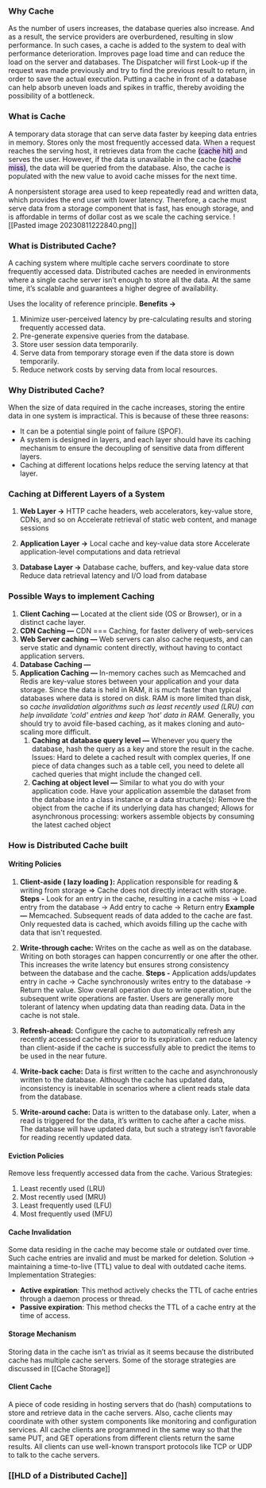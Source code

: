 ### Why Cache
As the number of users increases, the database queries also increase. And as a result, the service providers are overburdened, resulting in slow performance. In such cases, a cache is added to the system to deal with performance deterioration. 
Improves page load time and can reduce the load on the server and databases. The Dispatcher will first Look-up if the request was made previously and try to find the previous result to return, in order to save the actual execution. Putting a cache in front of a database can help absorb uneven loads and spikes in traffic, thereby avoiding the possibility of a bottleneck.
### What is Cache
A temporary data storage that can serve data faster by keeping data entries in memory.  Stores only the most frequently accessed data. When a request reaches the serving host, it retrieves data from the cache <mark style="background: #D2B3FFA6;">(cache hit)</mark> and serves the user. However, if the data is unavailable in the cache <mark style="background: #D2B3FFA6;">(cache miss)</mark>, the data will be queried from the database. Also, the cache is populated with the new value to avoid cache misses for the next time.

A nonpersistent storage area used to keep repeatedly read and written data, which provides the end user with lower latency. Therefore, a cache must serve data from a storage component that is fast, has enough storage, and is affordable in terms of dollar cost as we scale the caching service. 
![[Pasted image 20230811222840.png]]

### What is Distributed Cache?
A caching system where multiple cache servers coordinate to store frequently accessed data. Distributed caches are needed in environments where a single cache server isn’t enough to store all the data. At the same time, it’s scalable and guarantees a higher degree of availability.

Uses the locality of reference principle.
**Benefits ->**
1. Minimize user-perceived latency by pre-calculating results and storing frequently accessed data.
2. Pre-generate expensive queries from the database.
3. Store user session data temporarily.
4. Serve data from temporary storage even if the data store is down temporarily.
5. Reduce network costs by serving data from local resources.

### Why Distributed Cache?
When the size of data required in the cache increases, storing the entire data in one system is impractical. This is because of these three reasons:
- It can be a potential single point of failure (SPOF).
- A system is designed in layers, and each layer should have its caching mechanism to ensure the decoupling of sensitive data from different layers.
- Caching at different locations helps reduce the serving latency at that layer.

### Caching at Different Layers of a System
1. **Web Layer ->** 
	 HTTP cache headers, web accelerators, key-value store, CDNs, and so on
	 Accelerate retrieval of static web content, and manage sessions

2. **Application Layer ->** 
	 Local cache and key-value data store
	 Accelerate application-level computations and data retrieval

3. **Database Layer ->**
	 Database cache, buffers, and key-value data store
	 Reduce data retrieval latency and I/O load from database

### Possible Ways to implement Caching
1. **Client Caching —** Located at the client side (OS or Browser), or in a distinct cache layer. 
2. **CDN Caching —** CDN === Caching, for faster delivery of web-services  
3. **Web Server caching —** Web servers can also cache requests, and can serve static and dynamic content directly, without having to contact application servers.
4. **Database Caching —**  
5. **Application Caching —** In-memory caches such as Memcached and Redis are key-value stores between your application and your data storage. Since the data is held in RAM, it is much faster than typical databases where data is stored on disk. RAM is more limited than disk, so c*ache invalidation algorithms such as least recently used (LRU) can help invalidate 'cold' entries and keep 'hot' data in RAM.* Generally, you should try to avoid file-based caching, as it makes cloning and auto-scaling more difficult.
    1. **Caching at database query level —** Whenever you query the database, hash the query as a key and store the result in the cache. Issues: Hard to delete a cached result with complex queries, If one piece of data changes such as a table cell, you need to delete all cached queries that might include the changed cell.
    2. **Caching at object level —** Similar to what you do with your application code. Have your application assemble the dataset from the database into a class instance or a data structure(s): Remove the object from the cache if its underlying data has changed; Allows for asynchronous processing: workers assemble objects by consuming the latest cached object

### How is Distributed Cache built
#### Writing Policies 
1. **Client-aside ( lazy loading ):** Application responsible for reading & writing from storage ⇒ Cache does not directly interact with storage. 
	**Steps -** Look for an entry in the cache, resulting in a cache miss → Load entry from the database → Add entry to cache → Return entry 
	**Example —** Memcached. Subsequent reads of data added to the cache are fast. Only requested data is cached, which avoids filling up the cache with data that isn't requested.

2. **Write-through cache:** Writes on the cache as well as on the database. Writing on both storages can happen concurrently or one after the other. This increases the write latency but ensures strong consistency between the database and the cache.
	**Steps -** Application adds/updates entry in cache → Cache synchronously writes entry to the database → Return the value.
	Slow overall operation due to write operation, but the subsequent write operations are faster. Users are generally more tolerant of latency when updating data than reading data. Data in the cache is not stale.

3. **Refresh-ahead:** Configure the cache to automatically refresh any recently accessed cache entry prior to its expiration. can reduce latency than client-aside if the cache is successfully able to predict the items to be used in the near future.
4. **Write-back cache:** Data is first written to the cache and asynchronously written to the database. Although the cache has updated data, inconsistency is inevitable in scenarios where a client reads stale data from the database.
5. **Write-around cache:** Data is written to the database only. Later, when a read is triggered for the data, it’s written to cache after a cache miss. The database will have updated data, but such a strategy isn’t favorable for reading recently updated data.
#### Eviction Policies
Remove less frequently accessed data from the cache. Various Strategies:
1. Least recently used (LRU)
2. Most recently used (MRU)
3. Least frequently used (LFU)
4. Most frequently used (MFU)

#### Cache Invalidation
Some data residing in the cache may become stale or outdated over time. Such cache entries are invalid and must be marked for deletion.
Solution -> maintaining a time-to-live (TTL) value to deal with outdated cache items.
Implementation Strategies:
- **Active expiration**: This method actively checks the TTL of cache entries through a daemon process or thread.
- **Passive expiration**: This method checks the TTL of a cache entry at the time of access.
#### Storage Mechanism
Storing data in the cache isn’t as trivial as it seems because the distributed cache has multiple cache servers. Some of the storage strategies are discussed in [[Cache Storage]]

#### Client Cache
A piece of code residing in hosting servers that do (hash) computations to store and retrieve data in the cache servers. Also, cache clients may coordinate with other system components like monitoring and configuration services. All cache clients are programmed in the same way so that the same PUT, and GET operations from different clients return the same results.
All clients can use well-known transport protocols like TCP or UDP to talk to the cache servers.

### [[HLD of a Distributed Cache]]